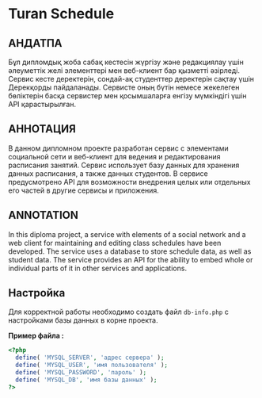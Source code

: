 # Turan Schedule


## АНДАТПА 
 
Бұл дипломдық жоба сабақ кестесін жүргізу және редакциялау үшін әлеуметтік желі элементтері мен веб-клиент бар қызметті әзірледі. Сервис кесте деректерін, сондай-ақ студенттер деректерін сақтау үшін Дерекқорды пайдаланады. Сервисте оның бүтін немесе жекелеген бөліктерін басқа сервистер мен қосымшаларға енгізу мүмкіндігі үшін API қарастырылған. 
 
 
## АННОТАЦИЯ 
 
В данном дипломном проекте разработан сервис с элементами социальной сети и веб-клиент для ведения и редактирования расписания занятий. Сервис использует базу данных для хранения данных расписания, а также данных студентов. В сервисе предусмотрено API для возможности внедрения целых или отдельных его частей в другие сервисы и приложения. 
 
 
## ANNOTATION 
 
In this diploma project, a service with elements of a social network and a web client for maintaining and editing class schedules have been developed. The service uses a database to store schedule data, as well as student data. The service provides an API for the ability to embed whole or individual parts of it in other services and applications. 

## Настройка

Для корректной работы необходимо создать файл ```db-info.php``` с настройками базы данных в корне проекта.

**Пример файла :**

```php
<?php
  define( 'MYSQL_SERVER', 'адрес сервера' );
  define( 'MYSQL_USER', 'имя пользователя' );
  define( 'MYSQL_PASSWORD', 'пароль' );
  define( 'MYSQL_DB', 'имя базы данных' );
?>
```

